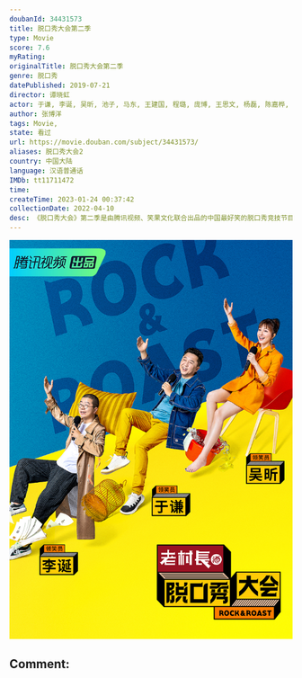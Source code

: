 ```yaml
---
doubanId: 34431573
title: 脱口秀大会第二季
type: Movie
score: 7.6
myRating: 
originalTitle: 脱口秀大会第二季
genre: 脱口秀
datePublished: 2019-07-21
director: 谭晓虹
actor: 于谦, 李诞, 吴昕, 池子, 马东, 王建国, 程璐, 庞博, 王思文, 杨磊, 陈嘉桦, 于小彤, 梁海源, 冯提莫, 郑钧, 张博洋, 胡豆豆, 卡姆, 徐峥, 于文文, 信, 汪苏泷, 杨笠, 孟川, 江梓浩, 王勉, 颜怡, 颜悦, 陈晓靖, 吴星辰, 呼兰, 皮球, 赵晓卉, 伟大爷
author: 张博洋
tags: Movie, 
state: 看过
url: https://movie.douban.com/subject/34431573/
aliases: 脱口秀大会2
country: 中国大陆
language: 汉语普通话
IMDb: tt11711472
time: 
createTime: 2023-01-24 00:37:42
collectionDate: 2022-04-10
desc: 《脱口秀大会》第二季是由腾讯视频、笑果文化联合出品的中国最好笑的脱口秀竞技节目。节目由于谦、吴昕和李诞一起组成“领笑团”，每一期评选出一位“爆梗王”，建立起中国脱口秀演员排行榜，并在最后一期节目中选...
---
```


![image](assets/p2563413742.jpg)

Comment: 
---

